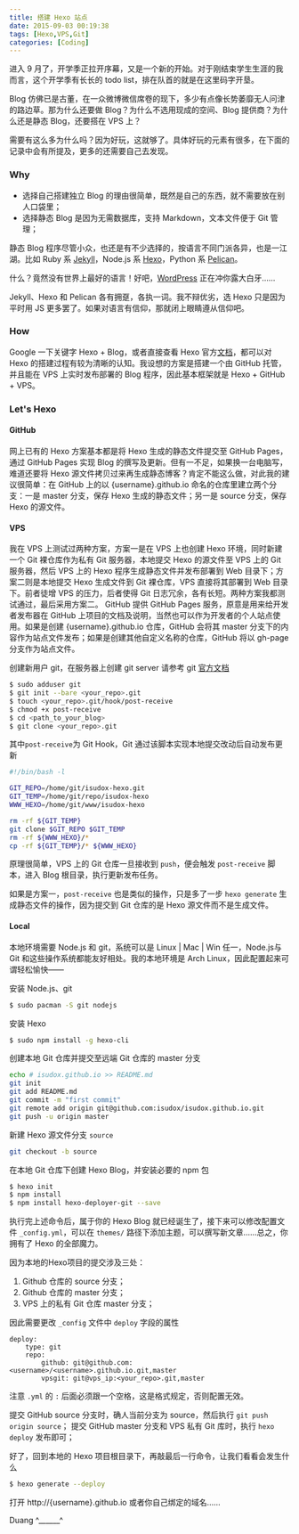 ```yaml
---
title: 搭建 Hexo 站点
date: 2015-09-03 00:19:38
tags: [Hexo,VPS,Git]
categories: [Coding]
---
```

进入 9 月了，开学季正拉开序幕，又是一个新的开始。对于刚结束学生生涯的我而言，这个开学季有长长的 todo list，排在队首的就是在这里码字开垦。

Blog 仿佛已是古董，在一众微博微信席卷的现下，多少有点像长势萎靡无人问津的路边草。那为什么还要做 Blog？为什么不选用现成的空间、Blog 提供商？为什么还是静态 Blog，还要搭在 VPS 上？

需要有这么多为什么吗？因为好玩，这就够了。具体好玩的元素有很多，在下面的记录中会有所提及，更多的还需要自己去发现。

<!-- more -->

### Why

* 选择自己搭建独立 Blog 的理由很简单，既然是自己的东西，就不需要放在别人口袋里；
* 选择静态 Blog 是因为无需数据库，支持 Markdown，文本文件便于 Git 管理；

静态 Blog 程序尽管小众，也还是有不少选择的，按语言不同门派各异，也是一江湖。比如 Ruby 系 [Jekyll](http://jekyllrb.com)，Node.js 系 [Hexo](http://hexo.io)，Python 系 [Pelican](http://blog.getpelican.com)。

什么？竟然没有世界上最好的语言！好吧，[WordPress](http://wordpress.org) 正在冲你露大白牙……

Jekyll、Hexo 和 Pelican 各有拥趸，各执一词。我不辩优劣，选 Hexo 只是因为平时用 JS 更多罢了。如果对语言有信仰，那就闭上眼睛遵从信仰吧。

### How

Google 一下关键字 Hexo + Blog，或者直接查看 Hexo 官方[文档](http://hexo.io/docs)，都可以对 Hexo 的搭建过程有较为清晰的认知。我设想的方案是搭建一个由 GitHub 托管，并且能在 VPS 上实时发布部署的 Blog 程序，因此基本框架就是 Hexo + GitHub + VPS。

### Let's Hexo

#### GitHub

网上已有的 Hexo 方案基本都是将 Hexo 生成的静态文件提交至 GitHub Pages，通过 GitHub Pages 实现 Blog 的撰写及更新。但有一不足，如果换一台电脑写，难道还要将 Hexo 源文件拷贝过来再生成静态博客？肯定不能这么做，对此我的建议很简单：在 GitHub 上的以 {username}.github.io 命名的仓库里建立两个分支：一是 master 分支，保存 Hexo 生成的静态文件；另一是 source 分支，保存 Hexo 的源文件。

#### VPS

我在 VPS 上测试过两种方案，方案一是在 VPS 上也创建 Hexo 环境，同时新建一个 Git 裸仓库作为私有 Git 服务器，本地提交 Hexo 的源文件至 VPS 上的 Git 服务器，然后 VPS 上的 Hexo 程序生成静态文件并发布部署到 Web 目录下；方案二则是本地提交 Hexo 生成文件到 Git 裸仓库，VPS 直接将其部署到 Web 目录下。前者徒增 VPS 的压力，后者使得 Git 日志冗余，各有长短。两种方案我都测试通过，最后采用方案二。
GitHub 提供 GitHub Pages 服务，原意是用来给开发者发布器在 GitHub 上项目的文档及说明，当然也可以作为开发者的个人站点使用。如果是创建 {username}.github.io 仓库，GitHub 会将其 master 分支下的内容作为站点文件发布；如果是创建其他自定义名称的仓库，GitHub 将以 gh-page 分支作为站点文件。

创建新用户 git，在服务器上创建 git server 请参考 git [官方文档](https://git-scm.com/book/en/v2/Git-on-the-Server-Setting-Up-the-Server)
```bash
$ sudo adduser git
$ git init --bare <your_repo>.git
$ touch <your_repo>.git/hook/post-receive
$ chmod +x post-receive
$ cd <path_to_your_blog>
$ git clone <your_repo>.git
```

其中`post-receive`为 Git Hook，Git 通过该脚本实现本地提交改动后自动发布更新
```bash
#!/bin/bash -l

GIT_REPO=/home/git/isudox-hexo.git
GIT_TEMP=/home/git/repo/isudox-hexo
WWW_HEXO=/home/git/www/isudox-hexo

rm -rf ${GIT_TEMP}
git clone $GIT_REPO $GIT_TEMP
rm -rf ${WWW_HEXO}/*
cp -rf ${GIT_TEMP}/* ${WWW_HEXO}
```

原理很简单，VPS 上的 Git 仓库一旦接收到 `push`，便会触发 `post-receive` 脚本，进入 Blog 根目录，执行更新发布任务。

如果是方案一，`post-receive` 也是类似的操作，只是多了一步 `hexo generate` 生成静态文件的操作，因为提交到 Git 仓库的是 Hexo 源文件而不是生成文件。

#### Local

本地环境需要 Node.js 和 git，系统可以是 Linux | Mac | Win 任一，Node.js与Git 和这些操作系统都能友好相处。我的本地环境是 Arch Linux，因此配置起来可谓轻松愉快——

安装 Node.js、git
```bash
$ sudo pacman -S git nodejs
```

安装 Hexo
```bash
$ sudo npm install -g hexo-cli
```

创建本地 Git 仓库并提交至远端 Git 仓库的 master 分支
```bash
echo # isudox.github.io >> README.md
git init
git add README.md
git commit -m "first commit"
git remote add origin git@github.com:isudox/isudox.github.io.git
git push -u origin master
```

新建 Hexo 源文件分支 `source`

```bash
git checkout -b source
```

在本地 Git 仓库下创建 Hexo Blog，并安装必要的 npm 包

```bash
$ hexo init
$ npm install
$ npm install hexo-deployer-git --save
```

执行完上述命令后，属于你的 Hexo Blog 就已经诞生了，接下来可以修改配置文件 `_config.yml`，可以在 `themes/` 路径下添加主题，可以撰写新文章……总之，你拥有了 Hexo 的全部魔力。

因为本地的Hexo项目的提交涉及三处：
1. Github 仓库的 source 分支；
2. Github 仓库的 master 分支；
3. VPS 上的私有 Git 仓库 master 分支；

因此需要更改 `_config` 文件中 `deploy` 字段的属性

```
deploy:
    type: git
    repo:
        github: git@github.com:<username>/<username>.github.io.git,master
        vpsgit: git@vps_ip:<your_repo>.git,master
```

注意 `.yml` 的 `:` 后面必须跟一个空格，这是格式规定，否则配置无效。

提交 GitHub source 分支时，确人当前分支为 source，然后执行 `git push origin source`；
提交 GitHub master 分支和 VPS 私有 Git 库时，执行 `hexo deploy` 发布即可；

好了，回到本地的 Hexo 项目根目录下，再敲最后一行命令，让我们看看会发生什么
```bash
$ hexo generate --deploy
```

打开 http://{username}.github.io 或者你自己绑定的域名……

Duang    ^______^
